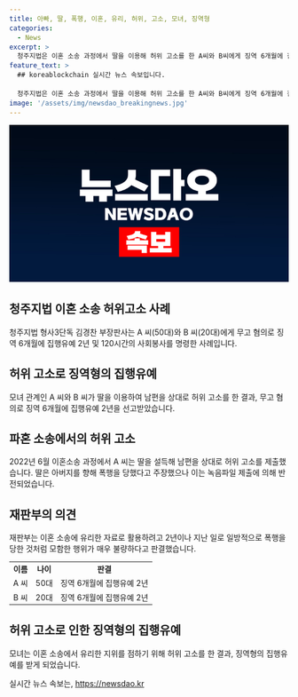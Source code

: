 ```yaml
---
title: 아빠, 딸, 폭행, 이혼, 유리, 허위, 고소, 모녀, 징역형
categories:
  - News
excerpt: >
  청주지법은 이혼 소송 과정에서 딸을 이용해 허위 고소를 한 A씨와 B씨에게 징역 6개월에 집행유예 2년과 사회봉사 120시간을 선고했습니다. A씨는 이혼 소송에서 딸을 이용해 남편을 고소한 것으로 드러나, 실제로는 녹음파일에 담긴 상황에서 딸이 폭력을 행한 것으로 밝혀졌습니다. 재판부는 이를 이혼 소송에 유리한 자료로 활용하기 위해 허위로 폭행을 당한 것처럼 모함한 것으로 판단했습니다.
feature_text: >
  ## koreablockchain 실시간 뉴스 속보입니다.

  청주지법은 이혼 소송 과정에서 딸을 이용해 허위 고소를 한 A씨와 B씨에게 징역 6개월에 집행유예 2년과 사회봉사 120시간을 선고했습니다. A씨는 이혼 소송에서 딸을 이용해 남편을 고소한 것으로 드러나, 실제로는 녹음파일에 담긴 상황에서 딸이 폭력을 행한 것으로 밝혀졌습니다. 재판부는 이를 이혼 소송에 유리한 자료로 활용하기 위해 허위로 폭행을 당한 것처럼 모함한 것으로 판단했습니다.
image: '/assets/img/newsdao_breakingnews.jpg'
---
```


<p><img src="/assets/img/newsdao_breakingnews.jpg" alt="koreablockchain 속보" /></p>

<h2 data-ke-size="size26">청주지법 이혼 소송 허위고소 사례</h2>

<p data-ke-size="size16">청주지법 형사3단독 김경찬 부장판사는 A 씨(50대)와 B 씨(20대)에게 무고 혐의로 징역 6개월에 집행유예 2년 및 120시간의 사회봉사를 명령한 사례입니다.</p>

<h2 data-ke-size="size24">허위 고소로 징역형의 집행유예</h2>

<p data-ke-size="size16">모녀 관계인 A 씨와 B 씨가 딸을 이용하여 남편을 상대로 허위 고소를 한 결과, 무고 혐의로 징역 6개월에 집행유예 2년을 선고받았습니다.</p>

<h2 data-ke-size="size24">파혼 소송에서의 허위 고소</h2>

<p data-ke-size="size16">2022년 6월 이혼소송 과정에서 A 씨는 딸을 설득해 남편을 상대로 허위 고소를 제출했습니다. 딸은 아버지를 향해 폭행을 당했다고 주장했으나 이는 녹음파일 제출에 의해 반전되었습니다.</p>

<h2 data-ke-size="size24">재판부의 의견</h2>

<p data-ke-size="size16">재판부는 이혼 소송에 유리한 자료로 활용하려고 2년이나 지난 일로 일방적으로 폭행을 당한 것처럼 모함한 행위가 매우 불량하다고 판결했습니다.</p>

<p><table>
  <tbody>
    <tr>
      <td style="text-align: center; height: 17px;"><b>이름</b></td>
      <td style="text-align: center; height: 17px;"><b>나이</b></td>
      <td style="text-align: center; height: 17px;"><b>판결</b></td>
    </tr>
    <tr>
      <td style="text-align: center; height: 17px;">A 씨</td>
      <td style="text-align: center; height: 17px;">50대</td>
      <td style="text-align: center; height: 17px;">징역 6개월에 집행유예 2년</td>
    </tr>
    <tr>
      <td style="text-align: center; height: 17px;">B 씨</td>
      <td style="text-align: center; height: 17px;">20대</td>
      <td style="text-align: center; height: 17px;">징역 6개월에 집행유예 2년</td>
    </tr>
  </tbody>
</table></p>

<h2 data-ke-size="size24">허위 고소로 인한 징역형의 집행유예</h2>

<p data-ke-size="size16">모녀는 이혼 소송에서 유리한 지위를 점하기 위해 허위 고소를 한 결과, 징역형의 집행유예를 받게 되었습니다.</p>
실시간 뉴스 속보는, <a href="https://newsdao.kr" rel="dofollow">https://newsdao.kr</a>


